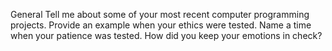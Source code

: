 General
Tell me about some of your most recent computer programming projects.
Provide an example when your ethics were tested.
Name a time when your patience was tested. How did you keep your emotions in check?